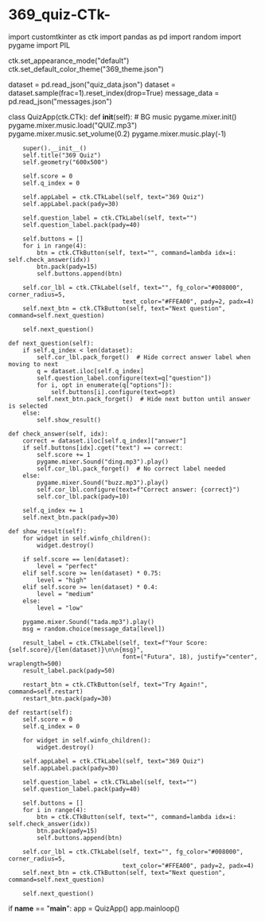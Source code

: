 # 369_quiz-CTk-
import customtkinter as ctk
import pandas as pd
import random
import pygame
import PIL

ctk.set_appearance_mode("default")
ctk.set_default_color_theme("369_theme.json")

dataset = pd.read_json("quiz_data.json")
dataset = dataset.sample(frac=1).reset_index(drop=True)
message_data = pd.read_json("messages.json")


class QuizApp(ctk.CTk):
    def __init__(self):
        # BG music
        pygame.mixer.init()
        pygame.mixer.music.load("QUIZ.mp3")
        pygame.mixer.music.set_volume(0.2)
        pygame.mixer.music.play(-1)

        super().__init__()
        self.title("369 Quiz")
        self.geometry("600x500")

        self.score = 0
        self.q_index = 0

        self.appLabel = ctk.CTkLabel(self, text="369 Quiz")
        self.appLabel.pack(pady=30)

        self.question_label = ctk.CTkLabel(self, text="")
        self.question_label.pack(pady=40)

        self.buttons = []
        for i in range(4):
            btn = ctk.CTkButton(self, text="", command=lambda idx=i: self.check_answer(idx))
            btn.pack(pady=15)
            self.buttons.append(btn)

        self.cor_lbl = ctk.CTkLabel(self, text="", fg_color="#008000", corner_radius=5,
                                    text_color="#FFEA00", pady=2, padx=4)
        self.next_btn = ctk.CTkButton(self, text="Next question", command=self.next_question)

        self.next_question()

    def next_question(self):
        if self.q_index < len(dataset):
            self.cor_lbl.pack_forget()  # Hide correct answer label when moving to next
            q = dataset.iloc[self.q_index]
            self.question_label.configure(text=q["question"])
            for i, opt in enumerate(q["options"]):
                self.buttons[i].configure(text=opt)
            self.next_btn.pack_forget()  # Hide next button until answer is selected
        else:
            self.show_result()

    def check_answer(self, idx):
        correct = dataset.iloc[self.q_index]["answer"]
        if self.buttons[idx].cget("text") == correct:
            self.score += 1
            pygame.mixer.Sound("ding.mp3").play()
            self.cor_lbl.pack_forget()  # No correct label needed
        else:
            pygame.mixer.Sound("buzz.mp3").play()
            self.cor_lbl.configure(text=f"Correct answer: {correct}")
            self.cor_lbl.pack(pady=10)

        self.q_index += 1
        self.next_btn.pack(pady=30)

    def show_result(self):
        for widget in self.winfo_children():
            widget.destroy()

        if self.score == len(dataset):
            level = "perfect"
        elif self.score >= len(dataset) * 0.75:
            level = "high"
        elif self.score >= len(dataset) * 0.4:
            level = "medium"
        else:
            level = "low"

        pygame.mixer.Sound("tada.mp3").play()
        msg = random.choice(message_data[level])

        result_label = ctk.CTkLabel(self, text=f"Your Score: {self.score}/{len(dataset)}\n\n{msg}",
                                    font=("Futura", 18), justify="center", wraplength=500)
        result_label.pack(pady=50)

        restart_btn = ctk.CTkButton(self, text="Try Again!", command=self.restart)
        restart_btn.pack(pady=30)

    def restart(self):
        self.score = 0
        self.q_index = 0

        for widget in self.winfo_children():
            widget.destroy()

        self.appLabel = ctk.CTkLabel(self, text="369 Quiz")
        self.appLabel.pack(pady=30)

        self.question_label = ctk.CTkLabel(self, text="")
        self.question_label.pack(pady=40)

        self.buttons = []
        for i in range(4):
            btn = ctk.CTkButton(self, text="", command=lambda idx=i: self.check_answer(idx))
            btn.pack(pady=15)
            self.buttons.append(btn)

        self.cor_lbl = ctk.CTkLabel(self, text="", fg_color="#008000", corner_radius=5,
                                    text_color="#FFEA00", pady=2, padx=4)
        self.next_btn = ctk.CTkButton(self, text="Next question", command=self.next_question)

        self.next_question()


if __name__ == "__main__":
    app = QuizApp()
    app.mainloop()
